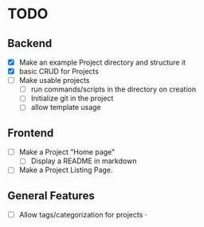 # TODO

## Backend

- [x] Make an example Project directory and structure it
- [x] basic CRUD for Projects
- [ ] Make usable projects
  - [ ] run commands/scripts in the directory on creation
  - [ ] Initialize git in the project
  - [ ] allow template usage

## Frontend

- [ ] Make a Project "Home page"
  - [ ] Display a README in markdown
- [ ] Make a Project Listing Page.

## General Features

- [ ] Allow tags/categorization for projects
      ·
